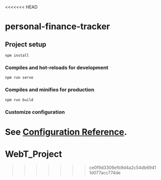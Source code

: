 <<<<<<< HEAD
# personal-finance-tracker

## Project setup
```
npm install
```

### Compiles and hot-reloads for development
```
npm run serve
```

### Compiles and minifies for production
```
npm run build
```

### Customize configuration
See [Configuration Reference](https://cli.vuejs.org/config/).
=======
# WebT_Project
>>>>>>> ce0f9d3306efb9d4a2c54db69411d077acc774de
